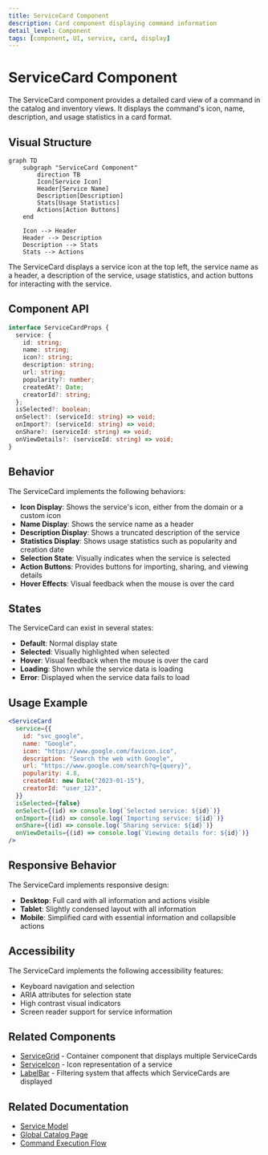 ```yaml
---
title: ServiceCard Component
description: Card component displaying command information
detail_level: Component
tags: [component, UI, service, card, display]
---
```


# ServiceCard Component

The ServiceCard component provides a detailed card view of a command in the catalog and inventory views. It displays the command's icon, name, description, and usage statistics in a card format.

## Visual Structure

```mermaid
graph TD
    subgraph "ServiceCard Component"
        direction TB
        Icon[Service Icon]
        Header[Service Name]
        Description[Description]
        Stats[Usage Statistics]
        Actions[Action Buttons]
    end

    Icon --> Header
    Header --> Description
    Description --> Stats
    Stats --> Actions
```

The ServiceCard displays a service icon at the top left, the service name as a header, a description of the service, usage statistics, and action buttons for interacting with the service.

## Component API

```typescript
interface ServiceCardProps {
  service: {
    id: string;
    name: string;
    icon?: string;
    description: string;
    url: string;
    popularity?: number;
    createdAt?: Date;
    creatorId?: string;
  };
  isSelected?: boolean;
  onSelect?: (serviceId: string) => void;
  onImport?: (serviceId: string) => void;
  onShare?: (serviceId: string) => void;
  onViewDetails?: (serviceId: string) => void;
}
```

## Behavior

The ServiceCard implements the following behaviors:

- **Icon Display**: Shows the service's icon, either from the domain or a custom icon
- **Name Display**: Shows the service name as a header
- **Description Display**: Shows a truncated description of the service
- **Statistics Display**: Shows usage statistics such as popularity and creation date
- **Selection State**: Visually indicates when the service is selected
- **Action Buttons**: Provides buttons for importing, sharing, and viewing details
- **Hover Effects**: Visual feedback when the mouse is over the card

## States

The ServiceCard can exist in several states:

- **Default**: Normal display state
- **Selected**: Visually highlighted when selected
- **Hover**: Visual feedback when the mouse is over the card
- **Loading**: Shown while the service data is loading
- **Error**: Displayed when the service data fails to load

## Usage Example

```jsx
<ServiceCard
  service={{
    id: "svc_google",
    name: "Google",
    icon: "https://www.google.com/favicon.ico",
    description: "Search the web with Google",
    url: "https://www.google.com/search?q={query}",
    popularity: 4.8,
    createdAt: new Date("2023-01-15"),
    creatorId: "user_123",
  }}
  isSelected={false}
  onSelect={(id) => console.log(`Selected service: ${id}`)}
  onImport={(id) => console.log(`Importing service: ${id}`)}
  onShare={(id) => console.log(`Sharing service: ${id}`)}
  onViewDetails={(id) => console.log(`Viewing details for: ${id}`)}
/>
```

## Responsive Behavior

The ServiceCard implements responsive design:

- **Desktop**: Full card with all information and actions visible
- **Tablet**: Slightly condensed layout with all information
- **Mobile**: Simplified card with essential information and collapsible actions

## Accessibility

The ServiceCard implements the following accessibility features:

- Keyboard navigation and selection
- ARIA attributes for selection state
- High contrast visual indicators
- Screen reader support for service information

## Related Components

- [ServiceGrid](ServiceGrid.md) - Container component that displays multiple ServiceCards
- [ServiceIcon](ServiceIcon.md) - Icon representation of a service
- [LabelBar](LabelBar.md) - Filtering system that affects which ServiceCards are displayed

## Related Documentation

- [Service Model](../models/service.md)
- [Global Catalog Page](../pages/global-catalog.md)
- [Command Execution Flow](../flows/command-execution.md)

